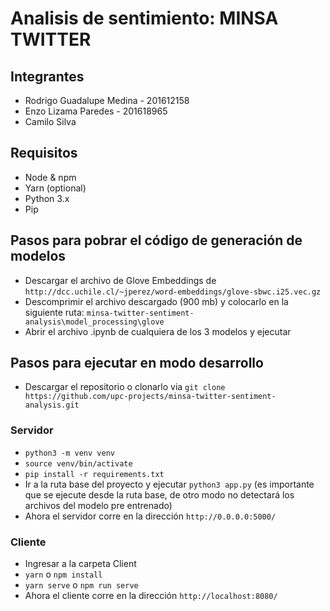 # Analisis de sentimiento: MINSA TWITTER

## Integrantes

- Rodrigo Guadalupe Medina - 201612158
- Enzo Lizama Paredes - 201618965
- Camilo Silva

## Requisitos

- Node & npm
- Yarn (optional)
- Python 3.x
- Pip

## Pasos para pobrar el código de generación de modelos
- Descargar el archivo de Glove Embeddings de `http://dcc.uchile.cl/~jperez/word-embeddings/glove-sbwc.i25.vec.gz`
- Descomprimir el archivo descargado (900 mb) y colocarlo en la siguiente ruta: `minsa-twitter-sentiment-analysis\model_processing\glove`
- Abrir el archivo .ipynb de cualquiera de los 3 modelos y ejecutar

## Pasos para ejecutar en modo desarrollo

- Descargar el repositorio o clonarlo via `git clone https://github.com/upc-projects/minsa-twitter-sentiment-analysis.git`

### Servidor

- `python3 -m venv venv`
- `source venv/bin/activate`
- `pip install -r requirements.txt`
- Ir a la ruta base del proyecto y ejecutar `python3 app.py` (es importante que se ejecute desde la ruta base, de otro modo no detectará los archivos del modelo pre entrenado)
- Ahora el servidor corre en la dirección `http://0.0.0.0:5000/`

### Cliente

- Ingresar a la carpeta Client
- `yarn` o `npm install`
- `yarn serve` o `npm run serve`
- Ahora el cliente corre en la dirección `http://localhost:8080/`
